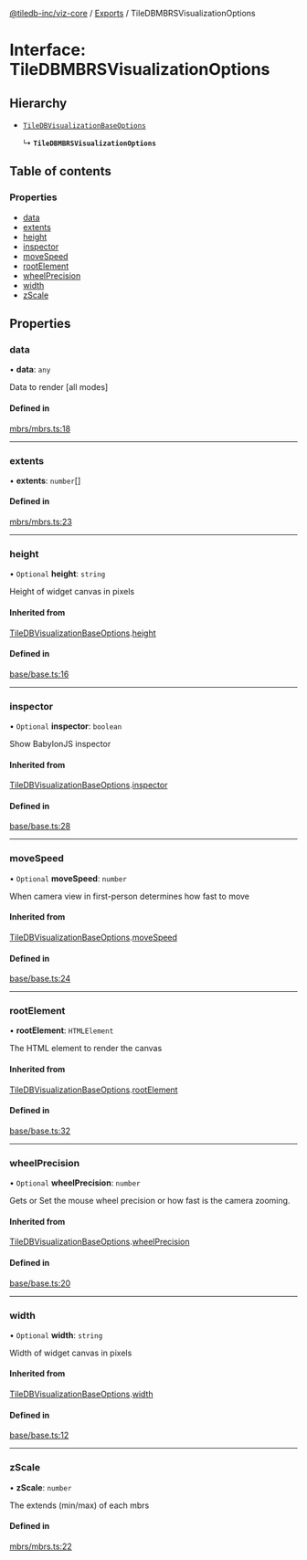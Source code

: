 [@tiledb-inc/viz-core](../README.md) / [Exports](../modules.md) / TileDBMBRSVisualizationOptions

# Interface: TileDBMBRSVisualizationOptions

## Hierarchy

- [`TileDBVisualizationBaseOptions`](TileDBVisualizationBaseOptions.md)

  ↳ **`TileDBMBRSVisualizationOptions`**

## Table of contents

### Properties

- [data](TileDBMBRSVisualizationOptions.md#data)
- [extents](TileDBMBRSVisualizationOptions.md#extents)
- [height](TileDBMBRSVisualizationOptions.md#height)
- [inspector](TileDBMBRSVisualizationOptions.md#inspector)
- [moveSpeed](TileDBMBRSVisualizationOptions.md#movespeed)
- [rootElement](TileDBMBRSVisualizationOptions.md#rootelement)
- [wheelPrecision](TileDBMBRSVisualizationOptions.md#wheelprecision)
- [width](TileDBMBRSVisualizationOptions.md#width)
- [zScale](TileDBMBRSVisualizationOptions.md#zscale)

## Properties

### data

• **data**: `any`

Data to render [all modes]

#### Defined in

[mbrs/mbrs.ts:18](https://github.com/TileDB-Inc/TileDB-Viz/blob/cc0c331/packages/core/src/mbrs/mbrs.ts#L18)

___

### extents

• **extents**: `number`[]

#### Defined in

[mbrs/mbrs.ts:23](https://github.com/TileDB-Inc/TileDB-Viz/blob/cc0c331/packages/core/src/mbrs/mbrs.ts#L23)

___

### height

• `Optional` **height**: `string`

Height of widget canvas in pixels

#### Inherited from

[TileDBVisualizationBaseOptions](TileDBVisualizationBaseOptions.md).[height](TileDBVisualizationBaseOptions.md#height)

#### Defined in

[base/base.ts:16](https://github.com/TileDB-Inc/TileDB-Viz/blob/cc0c331/packages/core/src/base/base.ts#L16)

___

### inspector

• `Optional` **inspector**: `boolean`

Show BabylonJS inspector

#### Inherited from

[TileDBVisualizationBaseOptions](TileDBVisualizationBaseOptions.md).[inspector](TileDBVisualizationBaseOptions.md#inspector)

#### Defined in

[base/base.ts:28](https://github.com/TileDB-Inc/TileDB-Viz/blob/cc0c331/packages/core/src/base/base.ts#L28)

___

### moveSpeed

• `Optional` **moveSpeed**: `number`

When camera view in first-person determines how fast to move

#### Inherited from

[TileDBVisualizationBaseOptions](TileDBVisualizationBaseOptions.md).[moveSpeed](TileDBVisualizationBaseOptions.md#movespeed)

#### Defined in

[base/base.ts:24](https://github.com/TileDB-Inc/TileDB-Viz/blob/cc0c331/packages/core/src/base/base.ts#L24)

___

### rootElement

• **rootElement**: `HTMLElement`

The HTML element to render the canvas

#### Inherited from

[TileDBVisualizationBaseOptions](TileDBVisualizationBaseOptions.md).[rootElement](TileDBVisualizationBaseOptions.md#rootelement)

#### Defined in

[base/base.ts:32](https://github.com/TileDB-Inc/TileDB-Viz/blob/cc0c331/packages/core/src/base/base.ts#L32)

___

### wheelPrecision

• `Optional` **wheelPrecision**: `number`

Gets or Set the mouse wheel precision or how fast is the camera zooming.

#### Inherited from

[TileDBVisualizationBaseOptions](TileDBVisualizationBaseOptions.md).[wheelPrecision](TileDBVisualizationBaseOptions.md#wheelprecision)

#### Defined in

[base/base.ts:20](https://github.com/TileDB-Inc/TileDB-Viz/blob/cc0c331/packages/core/src/base/base.ts#L20)

___

### width

• `Optional` **width**: `string`

Width of widget canvas in pixels

#### Inherited from

[TileDBVisualizationBaseOptions](TileDBVisualizationBaseOptions.md).[width](TileDBVisualizationBaseOptions.md#width)

#### Defined in

[base/base.ts:12](https://github.com/TileDB-Inc/TileDB-Viz/blob/cc0c331/packages/core/src/base/base.ts#L12)

___

### zScale

• **zScale**: `number`

The extends (min/max) of each mbrs

#### Defined in

[mbrs/mbrs.ts:22](https://github.com/TileDB-Inc/TileDB-Viz/blob/cc0c331/packages/core/src/mbrs/mbrs.ts#L22)
